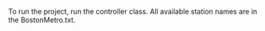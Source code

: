 
To run the project, run the controller class.
All available station names are in the BostonMetro.txt.
